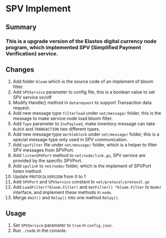 # SPV Implement
## Summary
### This is a upgrade version of the Elastos digital currency node program, which implemented SPV (Simplified Payment Verification) service.
## Changes
1. Add folder `bloom` which is the source code of an implement of bloom filter.
2. Add `SPVService` parameter to config file, this is a boolean value to set SPV service on/off
3. Modify Handle() method in `datarequest` to support Transaction data request.
4. Add new message type `filterload` under `net/message/` folder, this is the message to make service node load bloom filter.
5. Add `Type` parameter to `InvPayload`, make inventory message can take `BLOCK` and `TRANSACTION` two different types.
6. Add new message type `merkleblock` under `net/message/` folder, this is a special message type only used in SPV communication.
7. Add `spvfilter` file under `net/message/` folder, which is a helper to filter SPV messages from SPVPort.
8. Add `listenSPVPort` method to `net/node/link.go`, SPV service are provided by the specific SPVPort.
9. Add `spvlink` to `net/node/` folder, which is the implement of SPVPort listen method.
10. Update `PROTOCOLVERSION` from 0 to 1
11. Add `SPVPort` and `SPVService` constant to `net/protocol/protocol.go`
12. Add `LoadFilter(*bloom.Filter)` and `GetFilter() *bloom.Filter` to `Noder` interface, and implement these methods in `node`.
12. Merge `Xmit()` and `Relay()` into one method `Relay()`.

## Usage
1. Set `SPVService` parameter to `true` in `config.json`.
2. Run `./node` in the console.